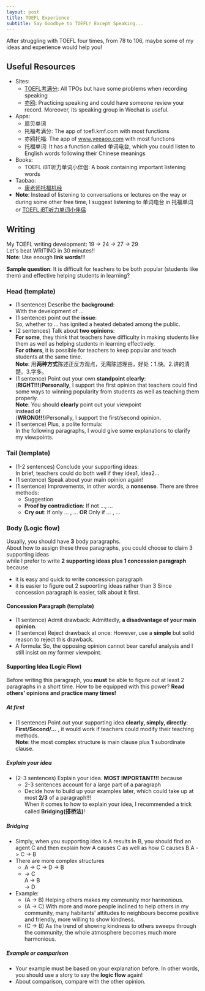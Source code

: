 ```yaml
---
layout: post
title: TOEFL Experience
subtitle: Say Goodbye to TOEFL! Except Speaking...
---
```

After struggling with TOEFL four times, from 78 to 106, maybe some of my ideas and experience would help you!   

## Useful Resources   
* Sites: 
    * [TOEFL考满分](http://toefl.kmf.com): All TPOs but have some problems when recording speaking
    * [亦鸥](http://www.yeeaoo.com): Practicing speaking and could have someone review your record. Moreover, its speaking group in Wechat is useful.   
* Apps: 
    * 扇贝单词
    * 托福考满分: The app of toefl.kmf.com with most functions
    * 亦鸥托福: The app of www.yeeaoo.com with most functions
    * 托福单词: It has a function called 单词电台, which you could listen to English words following their Chinese meanings
* Books: 
    * TOEFL iBT听力单词小伴侣: A book containing important listening words
* Taobao: 
    * [康老师托福机经](https://klstfjj.taobao.com/shop/view_shop.htm?spm=a230r.1.14.10.9AwTXA&user_number_id=1614500185)
* **Note**: Instead of listening to conversations or lectures on the way or during some other free time, I suggest listening to 单词电台 in 托福单词 or [TOEFL iBT听力单词小伴侣](http://pan.baidu.com/s/1dEDAaSp)

## Writing
My TOEFL writing development: 19 -> 24 -> 27 -> 29   
Let's beat WRITING in 30 minutes!!   
**Note**: Use enough **link words**!!!

**Sample question**: It is difficult for teachers to be both popular (students like them) and effective helping students in learning?   

### Head (**template**)   
* (1 sentence) Describe the **background**:   
With the development of ...
* (1 sentence) point out the **issue**:   
So, whether to ... has ignited a heated debated among the public.   
* (2 sentences) Talk about **two opinions**:   
**For some**, they think that teachers have difficulty in making students like them as well as helping students in learning effectively.    
**For others**, it is possible for teachers to keep popular and teach students at the same time.   
**Note**: 用**两种方式**陈述正反方观点，无需陈述理由，好处：1.快。2.讲的清楚。3.字多。   
* (1 sentence) Point out your own **standpoint clearly**:   
(**RIGHT!!!**)**Personally**, I support the first opinion that teachers could find some ways to winning popularity from students as well as teaching them properly.   
**Note**: You should **clearly** point out your viewpoint   
instead of    
(**WRONG!!!**)Personally, I support the first/second opinion.   
* (1 sentence) Plus, a polite formula:   
In the following paragraphs, I would give some explanations to clarify my viewpoints.   

### Tail (**template**)
* (1-2 sentences) Conclude your supporting ideas:   
In brief, teachers could do both well if they idea1, idea2...   
* (1 sentence) Speak about your main opinion again!   
* (1 sentence) Improvements, in other words, a **nonsense**. There are three methods:   
    * Suggestion   
    * **Proof by contradiction**: If not ..., ...
    * **Cry out**: If only ... , ... **OR** Only if ... , ...

### Body (**Logic flow**)   
Usually, you should have **3** body paragraphs.   
About how to assign these three paragraphs, you could choose to claim 3 supporting ideas    
while I prefer to write **2 supporting ideas plus 1 concession paragraph** because   
* it is easy and quick to write concession paragraph
* it is easier to figure out 2 supoorting ideas rather than 3
Since concession paragraph is easier, talk about it first.   

#### Concession Paragraph (**template**)
* (1 sentence) Admit drawback: Admittedly, **a disadvantage of your main opinion**.   
* (1 sentence) Reject drawback at once: However, use a **simple** but solid reason to reject this drawback.   
* A formula: So, the opposing opinion cannot bear careful analysis and I still insist on my former viewpoint.   

#### Supporting Idea (**Logic Flow**)
Before writing this paragraph, you **must** be able to figure out at least 2 paragraphs in a short time. How to be equipped with this power? **Read others' opinions and practice many times!**   

##### At first
* (1 sentence) Point out your supporting idea **clearly, simply, directly**:    
**First/Second/...** , it would work if teachers could modify their teaching methods.   
**Note**: the most complex structure is main clause plus **1** subordinate clause.

##### Explain your idea
* (2-3 sentences) Explain your idea. **MOST IMPORTANT!!!** because
    * 2-3 sentences account for a large part of a paragraph
    * Decide how to build up your examples later, which could take up at most **2/3** of a paragraph!!!   
When it comes to how to explain your idea, I recommended a trick called **Bridging(搭桥法)**!

##### Bridging
* Simply, when you supporting idea is A results in B, you should find an agent C and then explain how A causes C as well as how C causes B.A -> C -> B
* There are more complex structures
    * A -> C -> D -> B
    *   -> C   
      A      -> B   
        -> D   
* Example: 
    * (A -> B) Helping others makes my community mor harmonious.
    * (A -> C) With more and more people inclined to help others in my community, many habitants' attitudes to neighbours become positive and friendly, more willing to show kindness.
    * (C -> B) As the trend of showing kindness to others sweeps through the community, the whole atmosphere becomes much more harmonious.

##### Example or comparison
* Your example must be based on your explanation before. In other words, you should use a story to say the **logic flow** again!
* About comparison, compare with the other opinion.
